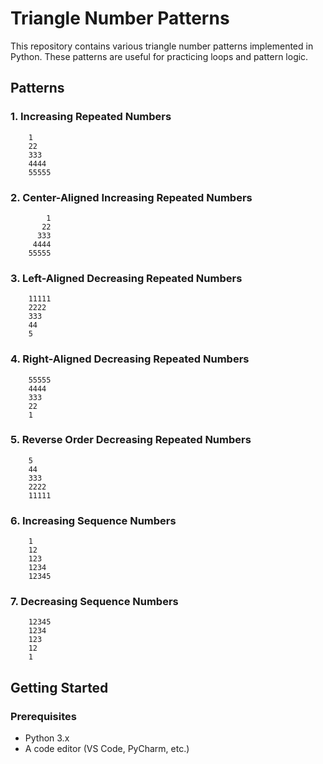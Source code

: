 # Triangle Number Patterns

This repository contains various triangle number patterns implemented in Python. These patterns are useful for practicing loops and pattern logic.

## Patterns

### 1. Increasing Repeated Numbers
```
    1
    22
    333
    4444
    55555
```

### 2. Center-Aligned Increasing Repeated Numbers
```
        1
       22
      333
     4444
    55555
```

### 3. Left-Aligned Decreasing Repeated Numbers
```
    11111
    2222
    333
    44
    5
```

### 4. Right-Aligned Decreasing Repeated Numbers
```
    55555
    4444
    333
    22
    1
```

### 5. Reverse Order Decreasing Repeated Numbers
```
    5
    44
    333
    2222
    11111
```

### 6. Increasing Sequence Numbers
```
    1
    12
    123
    1234
    12345
```

### 7. Decreasing Sequence Numbers
```
    12345
    1234
    123
    12
    1
```

## Getting Started
### Prerequisites
- Python 3.x
- A code editor (VS Code, PyCharm, etc.)
